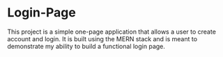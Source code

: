 # Login-Page
This project is a simple one-page application that allows a user to create account and login. It is built using the MERN stack and is meant to demonstrate my ability to build a functional login page.
